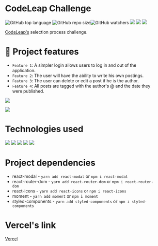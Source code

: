 # CodeLeap Challenge

![GitHub top language](https://img.shields.io/github/languages/top/JeanGrijp/codeleap) ![GitHub repo size](https://img.shields.io/github/repo-size/JeanGrijp/codeleap)![GitHub watchers](https://img.shields.io/github/watchers/JeanGrijp/codeleap?style=social) 
![](https://img.shields.io/badge/Made%20for-VSCode-1f425f.svg)
![](http://ForTheBadge.com/images/badges/built-by-developers.svg) ![](http://ForTheBadge.com/images/badges/built-with-love.svg)

[CodeLeap's](https://codeleap.co.uk/) selection process challenge.

# :hammer: Project features

- `Feature 1`: A simpler login allows users to log in and out of the application.
- `Feature 2`: The user will have the ability to write his own postings.
- `Feature 3`: The user can delete or edit a post if he is the author.
- `Feature 4`: All posts are tagged with the author's @ and the date they were published.

![](./src/assets/GIF/CodeLeap1.gif)

![](./src/assets/GIF/CodeLeap2.gif)

# Technologies used

![](https://img.shields.io/badge/HTML5-E34F26?style=for-the-badge&logo=html5&logoColor=white) ![](https://img.shields.io/badge/CSS3-1572B6?style=for-the-badge&logo=css3&logoColor=white) ![](https://img.shields.io/badge/JavaScript-F7DF1E?style=for-the-badge&logo=javascript&logoColor=black) ![](https://img.shields.io/badge/React-20232A?style=for-the-badge&logo=react&logoColor=61DAFB) ![](https://img.shields.io/badge/React_Router-CA4245?style=for-the-badge&logo=react-router&logoColor=white)

# Project dependencies

- react-modal - `yarn add react-modal` or `npm i react-modal`
- react-router-dom - `yarn add react-router-dom` or `npm i react-router-dom`
- react-icons - `yarn add react-icons` or `npm i react-icons`
- moment - `yarn add moment` or `npm i moment`
- styled-components - `yarn add styled-components` or `npm i styled-components`

# Vercel's link

[Vercel](https://codeleap-mu.vercel.app/)
